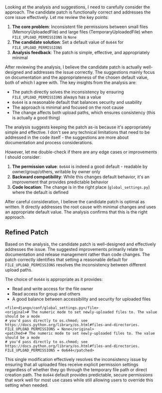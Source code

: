  Looking at the analysis and suggestions, I need to carefully consider the approach. The candidate patch is functionally correct and addresses the core issue effectively. Let me review the key points:

1. **The core problem**: Inconsistent file permissions between small files (MemoryUploadedFile) and large files (TemporaryUploadedFile) when `FILE_UPLOAD_PERMISSIONS` is `None`
2. **The candidate solution**: Set a default value of `0o644` for `FILE_UPLOAD_PERMISSIONS`
3. **Analysis feedback**: The patch is simple, effective, and appropriately minimal

After reviewing the analysis, I believe the candidate patch is actually well-designed and addresses the issue correctly. The suggestions mainly focus on documentation and the appropriateness of the chosen default value, both of which I agree with. The key insights from the analysis are:

- The patch directly solves the inconsistency by ensuring `FILE_UPLOAD_PERMISSIONS` always has a value
- `0o644` is a reasonable default that balances security and usability
- The approach is minimal and focused on the root cause
- The change affects both upload paths, which ensures consistency (this is actually a good thing)

The analysis suggests keeping the patch as-is because it's appropriately simple and effective. I don't see any technical limitations that need to be addressed in the code itself - the suggestions are more about documentation and process considerations.

However, let me double-check if there are any edge cases or improvements I should consider:

1. **The permission value**: `0o644` is indeed a good default - readable by owner/group/others, writable by owner only
2. **Backward compatibility**: While this changes default behavior, it's an improvement that provides predictable behavior
3. **Code location**: The change is in the right place (`global_settings.py`) where the default is defined

After careful consideration, I believe the candidate patch is optimal as written. It directly addresses the root cause with minimal changes and uses an appropriate default value. The analysis confirms that this is the right approach.

## Refined Patch

Based on the analysis, the candidate patch is well-designed and effectively addresses the issue. The suggested improvements primarily relate to documentation and release management rather than code changes. The patch correctly identifies that setting a reasonable default for `FILE_UPLOAD_PERMISSIONS` resolves the inconsistency between different upload paths.

The choice of `0o644` is appropriate as it provides:
- Read and write access for the file owner
- Read access for group and others  
- A good balance between accessibility and security for uploaded files

```
<file>django/conf/global_settings.py</file>
<original># The numeric mode to set newly-uploaded files to. The value should be a mode
# you'd pass directly to os.chmod; see https://docs.python.org/library/os.html#files-and-directories.
FILE_UPLOAD_PERMISSIONS = None</original>
<patched># The numeric mode to set newly-uploaded files to. The value should be a mode
# you'd pass directly to os.chmod; see https://docs.python.org/library/os.html#files-and-directories.
FILE_UPLOAD_PERMISSIONS = 0o644</patched>
```

This single modification effectively resolves the inconsistency issue by ensuring that all uploaded files receive explicit permission settings regardless of whether they go through the temporary file path or direct creation path. The `0o644` default provides predictable, secure permissions that work well for most use cases while still allowing users to override this setting when needed.